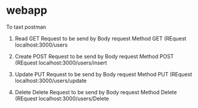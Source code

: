 # webapp
To taxt postman
1. Read
GET Request to be send by Body request
Method GET (REquest localhost:3000/users

2. Create
POST Request to be send by Body request
Method POST (REquest localhost:3000/users/insert

3. Update
PUT Request to be send by Body request
Method PUT (REquest localhost:3000/users/update

4. Delete
Delete Request to be send by Body request
Method Delete (REquest localhost:3000/users/Delete
